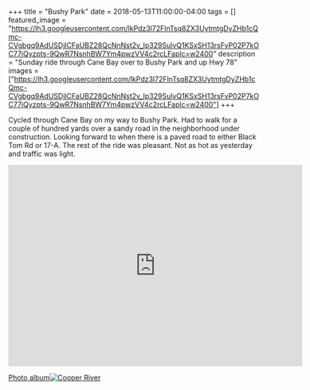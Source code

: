 +++
title =  "Bushy Park"
date = 2018-05-13T11:00:00-04:00
tags = []
featured_image = "https://lh3.googleusercontent.com/lkPdz3l72FlnTsq8ZX3UytmtgDyZHb1cQmc-CVgbgq9AdUSDjlCFaUBZ28QcNnNst2v_Ip329SulvQ1KSxSH13rsFvP02P7kOC77iQyzpts-9QwR7NsnhBW7Ym4pwzVV4c2rcLFaplc=w2400"
description = "Sunday ride through Cane Bay over to Bushy Park and up Hwy 78"
images = ["https://lh3.googleusercontent.com/lkPdz3l72FlnTsq8ZX3UytmtgDyZHb1cQmc-CVgbgq9AdUSDjlCFaUBZ28QcNnNst2v_Ip329SulvQ1KSxSH13rsFvP02P7kOC77iQyzpts-9QwR7NsnhBW7Ym4pwzVV4c2rcLFaplc=w2400"]
+++

Cycled through Cane Bay on my way to Bushy Park. Had to walk for a couple of hundred yards over a sandy road in the neighborhood under construction. Looking forward to when there is a paved road to either Black Tom Rd or 17-A. The rest of the ride was pleasant. Not as hot as yesterday and traffic was light.

<iframe height='405' width='590' frameborder='0' allowtransparency='true' scrolling='no' src='https://www.strava.com/activities/1569564716/embed/a46b256eee4273d5f75ef9ca3300592eefa86ef2'></iframe>

[Photo album![Cooper River](https://lh3.googleusercontent.com/ZCiLEn1saMUDjCg-Z9r49TgxM98NS82VEvaARtXotqEh4cMNq5cMuCsIArrobfFls96GprhuBSpA5DVxqYXdyrv_W-Czhce1Rl6IsWABL2Ip9F8fFKQ-MiQLkmEJh12-TSveH2admV0=w2400)](https://photos.app.goo.gl/NIAIwintiMgigGJq1)
